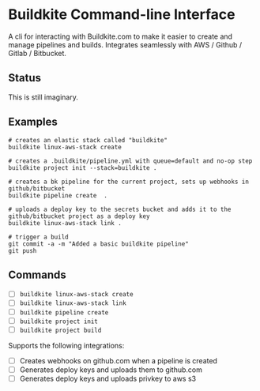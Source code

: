 Buildkite Command-line Interface
================================

A cli for interacting with Buildkite.com to make it easier to create and manage
pipelines and builds. Integrates seamlessly with AWS / Github / Gitlab / Bitbucket.

Status
------

This is still imaginary. 

Examples
--------

```
# creates an elastic stack called "buildkite"
buildkite linux-aws-stack create

# creates a .buildkite/pipeline.yml with queue=default and no-op step
buildkite project init --stack=buildkite .

# creates a bk pipeline for the current project, sets up webhooks in github/bitbucket
buildkite pipeline create  . 

# uploads a deploy key to the secrets bucket and adds it to the github/bitbucket project as a deploy key
buildkite linux-aws-stack link . 

# trigger a build
git commit -a -m "Added a basic buildkite pipeline"
git push
```

Commands
--------

* [ ] `buildkite linux-aws-stack create`
* [ ] `buildkite linux-aws-stack link` 
* [ ] `buildkite pipeline create`
* [ ] `buildkite project init`
* [ ] `buildkite project build`

Supports the following integrations:

* [ ] Creates webhooks on github.com when a pipeline is created
* [ ] Generates deploy keys and uploads them to github.com
* [ ] Generates deploy keys and uploads privkey to aws s3
